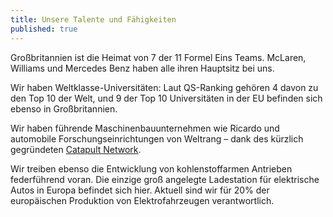 ```yaml
---
title: Unsere Talente und Fähigkeiten
published: true
---
```


Großbritannien ist die Heimat von 7 der 11 Formel Eins Teams. McLaren, Williams und Mercedes Benz haben alle ihren Hauptsitz bei uns.

Wir haben Weltklasse-Universitäten: Laut QS-Ranking gehören 4 davon zu den Top 10 der Welt, und 9 der Top 10 Universitäten in der EU befinden sich ebenso in Großbritannien.

Wir haben führende Maschinenbauunternehmen wie Ricardo und automobile Forschungseinrichtungen von Weltrang – dank des kürzlich gegründeten [Catapult Network](https://hvm.catapult.org.uk/).

Wir treiben ebenso die Entwicklung von kohlenstoffarmen Antrieben federführend voran. Die einzige groß angelegte Ladestation für elektrische Autos in Europa befindet sich hier. Aktuell sind wir für 20% der europäischen Produktion von Elektrofahrzeugen verantwortlich.
